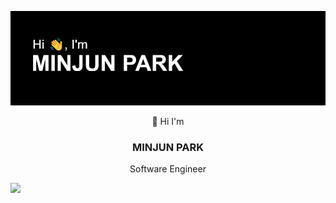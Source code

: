 ![header](header.png)
<p align="center"> 👋 Hi I'm</p>
<h3 align='center'> MINJUN PARK</h3>
<p align ="center">Software Engineer</p>
<img src="https://img.shields.io/badge/ruby-%23CC342D.svg?style=plastic&logo&logo=ruby&logoColor=white?"/>&nbsp;&nbsp;
